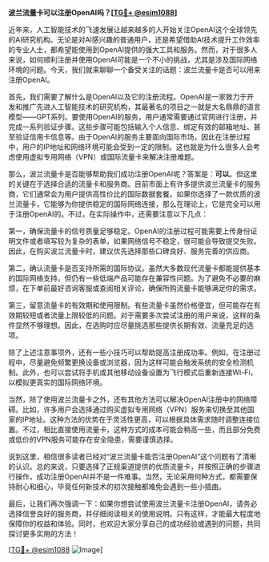 **波兰流量卡可以注册OpenAI吗？[[TG💪+ @esim1088](https://t.me/s/esim1088)]**

近年来，人工智能技术的飞速发展让越来越多的人开始关注OpenAI这个全球领先的AI研究机构。无论是对AI感兴趣的普通用户，还是希望借助AI技术提升工作效率的专业人士，都希望能使用到OpenAI提供的强大工具和服务。然而，对于很多人来说，如何顺利注册并使用OpenAI可能是一个不小的挑战，尤其是涉及国际网络环境的问题。今天，我们就来聊聊一个备受关注的话题：波兰流量卡是否可以用来注册OpenAI。

首先，我们需要了解什么是OpenAI以及它的注册流程。OpenAI是一家致力于开发和推广先进人工智能技术的研究机构，其最著名的项目之一就是大名鼎鼎的语言模型——GPT系列。要使用OpenAI的服务，用户通常需要通过官网进行注册，并完成一系列验证步骤。这些步骤可能包括输入个人信息、绑定有效的邮箱地址、甚至验证信用卡信息等。由于OpenAI的服务主要面向国际市场，因此在注册过程中，用户的IP地址和网络环境可能会受到一定的限制。这也就是为什么很多人会考虑使用虚拟专用网络（VPN）或国际流量卡来解决注册难题。

那么，波兰流量卡是否能够帮助我们成功注册OpenAI呢？答案是：**可以**。但这里的关键在于选择合适的流量卡和服务商。目前市面上有许多提供波兰流量卡的服务商，它们通常会为用户提供高性价比的国际数据套餐。如果你选择了一款优质的波兰流量卡，它能够为你提供稳定的国际网络连接，那么在理论上，它是完全可以用于注册OpenAI的。不过，在实际操作中，还需要注意以下几点：

第一，确保流量卡的信号质量足够稳定。OpenAI的注册过程可能需要上传身份证明文件或者填写较为复杂的表单，如果网络信号不稳定，很可能会导致提交失败。因此，在购买波兰流量卡时，建议优先选择那些口碑良好、服务完善的供应商。

第二，确认流量卡是否支持所需的国际协议。虽然大多数现代流量卡都能提供基本的国际网络支持，但仍有一些低端产品可能存在兼容性问题。为了避免不必要的麻烦，在下单前最好咨询客服或查阅相关评论，确保所购流量卡能够满足你的需求。

第三，留意流量卡的有效期和使用限制。有些流量卡虽然价格便宜，但可能存在有效期较短或者流量上限较低的问题。对于需要多次尝试注册的用户来说，这样的条件显然不够理想。因此，在选购时应尽量挑选那些提供长期有效、流量充足的选项。

除了上述注意事项外，还有一些小技巧可以帮助提高注册成功率。例如，在注册过程中，尽量避免频繁更换设备或浏览器，因为这样可能会触发系统的安全检测机制。此外，也可以尝试将手机或其他移动设备设置为飞行模式后重新连接Wi-Fi，以模拟更真实的国际网络环境。

当然，除了使用波兰流量卡之外，还有其他方法可以解决OpenAI注册中的网络障碍。比如，许多用户会选择通过购买虚拟专用网络（VPN）服务来切换至其他国家的IP地址。这种方法的优势在于灵活性更高，可以根据具体需求随时调整连接位置。不过，相比直接使用流量卡，这种方式的成本可能会稍高一些，而且部分免费或低价的VPN服务可能存在安全隐患，需要谨慎选择。

说到这里，相信很多读者已经对“波兰流量卡能否注册OpenAI”这个问题有了清晰的认识。总的来说，只要选择了正规渠道提供的优质流量卡，并按照正确的步骤进行操作，成功注册OpenAI并不是一件难事。当然，无论采用何种方式，都需要保持耐心和细心，毕竟任何新技术的初次接触都难免会遇到一些小插曲。

最后，让我们再次强调一下：如果你想尝试使用波兰流量卡注册OpenAI，请务必选择信誉良好的服务商，并仔细阅读相关的使用说明。只有这样，才能最大程度地保障你的权益和体验。同时，也欢迎大家分享自己的成功经验或遇到的问题，共同探讨更多实用的方法！

[[TG💪+ @esim1088](https://t.me/s/esim1088) ![Image](https://i.postimg.cc/4NQfJmqS/Snipaste-2025-05-13-00-14-12.png)]